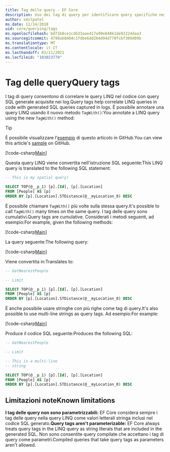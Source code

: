```yaml
---
title: Tag delle query - EF Core
description: Uso dei tag di query per identificare query specifiche nei messaggi di log emessi da Entity Framework Core
author: smitpatel
ms.date: 11/14/2018
uid: core/querying/tags
ms.openlocfilehash: bd71b8ce1cdb33aae417a90e84861de92224daa3
ms.sourcegitcommit: 4798ab8d04c1fdbe6dd204d94d770fcbf309d09b
ms.translationtype: MT
ms.contentlocale: it-IT
ms.lasthandoff: 03/11/2021
ms.locfileid: "103023770"
---
```

# <a name="query-tags"></a><span data-ttu-id="41bcd-103">Tag delle query</span><span class="sxs-lookup"><span data-stu-id="41bcd-103">Query tags</span></span>

<span data-ttu-id="41bcd-104">I tag di query consentono di correlare le query LINQ nel codice con query SQL generate acquisite nei log.</span><span class="sxs-lookup"><span data-stu-id="41bcd-104">Query tags help correlate LINQ queries in code with generated SQL queries captured in logs.</span></span>
<span data-ttu-id="41bcd-105">È possibile annotare una query LINQ usando il nuovo metodo `TagWith()`:</span><span class="sxs-lookup"><span data-stu-id="41bcd-105">You annotate a LINQ query using the new `TagWith()` method:</span></span>

> [!TIP]
> <span data-ttu-id="41bcd-106">È possibile visualizzare l'[esempio](https://github.com/dotnet/EntityFramework.Docs/tree/main/samples/core/Querying/Tags) di questo articolo in GitHub.</span><span class="sxs-lookup"><span data-stu-id="41bcd-106">You can view this article's [sample](https://github.com/dotnet/EntityFramework.Docs/tree/main/samples/core/Querying/Tags) on GitHub.</span></span>

[!code-csharp[Main](../../../samples/core/Querying/Tags/Program.cs#BasicQueryTag)]

<span data-ttu-id="41bcd-107">Questa query LINQ viene convertita nell'istruzione SQL seguente:</span><span class="sxs-lookup"><span data-stu-id="41bcd-107">This LINQ query is translated to the following SQL statement:</span></span>

```sql
-- This is my spatial query!

SELECT TOP(@__p_1) [p].[Id], [p].[Location]
FROM [People] AS [p]
ORDER BY [p].[Location].STDistance(@__myLocation_0) DESC
```

<span data-ttu-id="41bcd-108">È possibile chiamare `TagWith()` più volte sulla stessa query.</span><span class="sxs-lookup"><span data-stu-id="41bcd-108">It's possible to call `TagWith()` many times on the same query.</span></span>
<span data-ttu-id="41bcd-109">I tag delle query sono cumulativi.</span><span class="sxs-lookup"><span data-stu-id="41bcd-109">Query tags are cumulative.</span></span>
<span data-ttu-id="41bcd-110">Considerati i metodi seguenti, ad esempio:</span><span class="sxs-lookup"><span data-stu-id="41bcd-110">For example, given the following methods:</span></span>

[!code-csharp[Main](../../../samples/core/Querying/Tags/Program.cs#QueryableMethods)]

<span data-ttu-id="41bcd-111">La query seguente:</span><span class="sxs-lookup"><span data-stu-id="41bcd-111">The following query:</span></span>

[!code-csharp[Main](../../../samples/core/Querying/Tags/Program.cs#ChainedQueryTags)]

<span data-ttu-id="41bcd-112">Viene convertita in:</span><span class="sxs-lookup"><span data-stu-id="41bcd-112">Translates to:</span></span>

```sql
-- GetNearestPeople

-- Limit

SELECT TOP(@__p_1) [p].[Id], [p].[Location]
FROM [People] AS [p]
ORDER BY [p].[Location].STDistance(@__myLocation_0) DESC
```

<span data-ttu-id="41bcd-113">È anche possibile usare stringhe con più righe come tag di query.</span><span class="sxs-lookup"><span data-stu-id="41bcd-113">It's also possible to use multi-line strings as query tags.</span></span>
<span data-ttu-id="41bcd-114">Ad esempio:</span><span class="sxs-lookup"><span data-stu-id="41bcd-114">For example:</span></span>

[!code-csharp[Main](../../../samples/core/Querying/Tags/Program.cs#MultilineQueryTag)]

<span data-ttu-id="41bcd-115">Produce il codice SQL seguente:</span><span class="sxs-lookup"><span data-stu-id="41bcd-115">Produces the following SQL:</span></span>

```sql
-- GetNearestPeople

-- Limit

-- This is a multi-line
-- string

SELECT TOP(@__p_1) [p].[Id], [p].[Location]
FROM [People] AS [p]
ORDER BY [p].[Location].STDistance(@__myLocation_0) DESC
```

## <a name="known-limitations"></a><span data-ttu-id="41bcd-116">Limitazioni note</span><span class="sxs-lookup"><span data-stu-id="41bcd-116">Known limitations</span></span>

<span data-ttu-id="41bcd-117">**I tag delle query non sono parametrizzabili:** EF Core considera sempre i tag delle query nella query LINQ come valori letterali stringa inclusi nel codice SQL generato.</span><span class="sxs-lookup"><span data-stu-id="41bcd-117">**Query tags aren't parameterizable:** EF Core always treats query tags in the LINQ query as string literals that are included in the generated SQL.</span></span>
<span data-ttu-id="41bcd-118">Non sono consentite query compilate che accettano i tag di query come parametri.</span><span class="sxs-lookup"><span data-stu-id="41bcd-118">Compiled queries that take query tags as parameters aren't allowed.</span></span>
